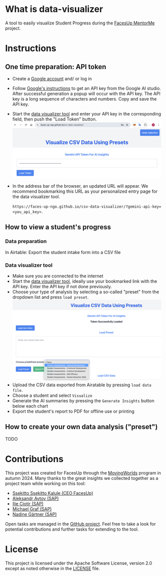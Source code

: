 # What is data-visualizer

A tool to easily visualize Student Progress during the [FacesUp MentorMe](https://facesup.org/mentor-me/) project. 

# Instructions
## One time preparation: API token
* Create a [Google account](https://myaccount.google.com/) and/ or log in
* Follow [Google's instructions](https://ai.google.dev/gemini-api/) to get an API key from the Google AI studio. After successful generation a popup will occur with the API key. The API key is a long sequence of characters and numbers. Copy and save the API key.
* Start the [data visualizer tool](https://faces-up-ngo.github.io/csv-data-visualizer/) and enter your API key in the corresponding field, then push the "Load Token" button.
  ![Entering the API key](documentation/enter_api_key.png)
* In the address bar of the browser, an updated URL will appear. We recommend bookmarking this URL as your personalized entry page for the data visualizer tool.

   `https://faces-up-ngo.github.io/csv-data-visualizer/?gemini-api-key=<you_api_key>`.

## How to view a student's progress
### Data preparation
In Airtable: Export the student intake form into a CSV file

### Data visualizer tool
* Make sure you are connected to the internet
* Start the [data visualizer tool](https://faces-up-ngo.github.io/csv-data-visualizer/), ideally use your bookmarked link with the API key. Enter the API key if not done previously.
* Choose your type of analysis by selecting a so-called "preset" from the dropdown list and press `load preset`.
  ![Choosing a preset](documentation/select_preset.png)
* Upload the CSV data exported from Airatable by pressing  `load data file`.
* Choose a student and select `Visualize`
* Generate the AI summaries by pressing the `Generate Insights` button below each chart
* Export the student's report to PDF for offline use or printing


## How to create your own data analysis ("preset")
TODO


# Contributions

This project was created for FacesUp through the [MovingWorlds](https://movingworlds.org/) program in autumn 2024. 
Many thanks to the great insights we collected together as a project team while working on this tool:
* [Ssekitto Ssekitto Kalule (CEO FacesUp)]([https://www.linkedin.com/in/ssekitto-kalule-emmanuel-7442a389/)
* [Aleksandr Aytov (SAP)](https://www.linkedin.com/in/aleksandar-aytov/)
* [Ilie Ciotir (SAP)](https://www.linkedin.com/in/ilieciotir/)
* [Michael Graf (SAP)](https://www.linkedin.com/in/michadelic/)
* [Nadine Gärtner (SAP)](https://www.linkedin.com/in/nadinegaertner/)

Open tasks are managed in the [GitHub project](https://github.com/orgs/faces-up-ngo/projects/1).
Feel free to take a look for potential contributions and further tasks for extending to the tool.

# License

This project is licensed under the Apache Software License, version 2.0 except as noted otherwise in the [LICENSE](LICENSE.txt) file.
